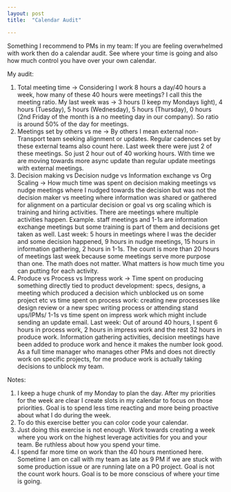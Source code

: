 ```yaml
---
layout: post
title:  "Calendar Audit"

---
```


Something I recommend to PMs in my team: If you are feeling overwhelmed with work then do a calendar audit. See where your time is going and also how much control you have over your own calendar.

My audit:

1. Total meeting time -> Considering I work 8 hours a day/40 hours a week, how many of these 40 hours were meetings? I call this the meeting ratio. My last week was -> 3 hours (I keep my Mondays light), 4 hours (Tuesday), 5 hours (Wednesday), 5 hours (Thursday), 0 hours (2nd Friday of the month is a no meeting day in our company). So ratio is around 50% of the day for meetings.
2. Meetings set by others vs me -> By others I mean external non-Transport team seeking alignment or updates. Regular cadences set by these external teams also count here. Last week there were just 2 of these meetings. So just 2 hour out of 40 working hours. With time we are moving towards more async update than regular update meetings with external meetings.
3. Decision making vs Decision nudge vs Information exchange vs Org Scaling -> How much time was spent on decision making meetings vs nudge meetings where I nudged towards the decision but was not the decision maker vs meeting where information was shared or gathered for alignment on a particular decision or goal vs org scaling which is training and hiring activities. There are meetings where multiple activities happen. Example. staff meetings and 1-1s are information exchange meetings but some training is part of them and decisions get taken as well. Last week: 5 hours in meetings where I was the decider and some decision happened, 9 hours in nudge meetings, 15 hours in information gathering, 2 hours in 1-1s. The count is more than 20 hours of meetings last week because some meetings serve more purpose than one. The math does not matter. What matters is how much time you can putting for each activity.
4. Produce vs Process vs Impress work -> Time spent on producing something directly tied to product development: specs, designs, a meeting which produced a decision which unblocked us on some project etc vs time spent on process work: creating new processes like design review or a new spec writing process or attending stand ups/IPMs/ 1-1s vs time spent on impress work which might include sending an update email. Last week: Out of around 40 hours, I spent 6 hours in process work, 2 hours in impress work and the rest 32 hours in produce work. Information gathering activities, decision meetings have been added to produce work and hence it makes the number look good. As a full time manager who manages other PMs and does not directly work on specific projects, for me produce work is actually taking decisions to unblock my team.


Notes:

1. I keep a huge chunk of my Monday to plan the day. After my priorities for the week are clear I create slots in my calendar to focus on those priorities. Goal is to spend less time reacting and more being proactive about what I do during the week.
2. To do this exercise better you can color code your calendar.
3. Just doing this exercise is not enough. Work towards creating a week where you work on the highest leverage activities for you and your team. Be ruthless about how you spend your time.
4. I spend far more time on work than the 40 hours mentioned here. Sometime I am on call with my team as late as 9 PM if we are stuck with some production issue or are running late on a P0 project. Goal is not the count work hours. Goal is to be more conscious of where your time is going.
